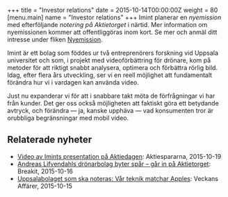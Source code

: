 +++
title = "Investor relations"
date = 2015-10-14T00:00:00Z
weight = 80
[menu.main]
name = "Investor relations"
+++
Imint planerar en _nyemission_ med efterföljande _notering på Aktietorget_ i närtid. Mer information om nyemissionen kommer att offentliggöras inom kort. Se mer och anmäl ditt intresse under fliken [Nyemission](/invest/emission).

Imint är ett bolag som föddes ur två entreprenörers forskning vid Uppsala universitet och som, i projekt med videoförbättring för drönare, kom på metoder för att riktigt snabbt analysera, optimera och förbättra rörlig bild. Idag, efter flera års utveckling, ser vi en reell möjlighet att fundamentalt förändra hur vi i vardagen kan använda video.

Just nu expanderar vi för att i snabbare takt möta de förfrågningar vi har från kunder. Det ger oss också möjligheten att faktiskt göra ett betydande avtryck, och förändra &mdash; ja, kanske upphäva &mdash; vad konsumenten tror är orubbliga begränsningar med mobil video.

## Relaterade nyheter
* [Video av Imints presentation på Aktiedagen](http://aktiespararna.fnf.nu/player/#/74/626): Aktiespararna, 2015-10-19
* [Andreas Lifvendahls drönarbolag byter spår – går in på Aktietorget](http://breakit.se/artikel/1615/andreas-lifvendahls-dronarbolag-byter-spar-gar-in-pa-aktietorget): Breakit, 2015-10-16
* [Uppsalabolaget som ska noteras: Vår teknik matchar Apples](http://www.va.se/nyheter/2015/10/15/uppsalabolaget-som-ska-noteras-var-teknik-matchar-apples/): Veckans Affärer, 2015-10-15
